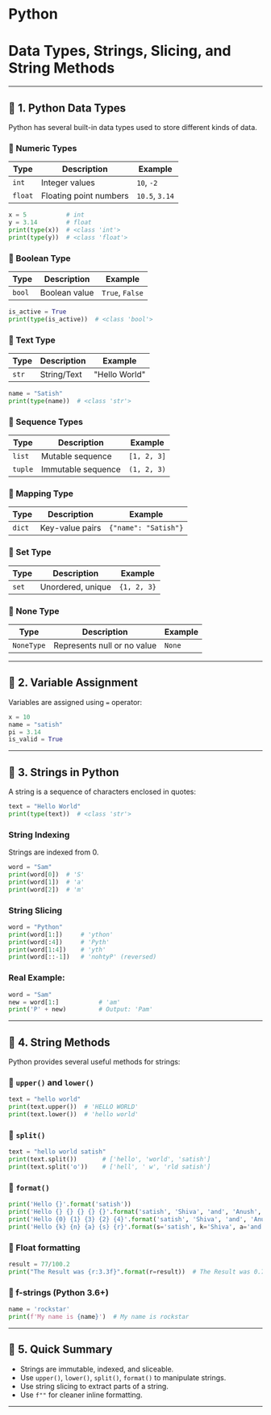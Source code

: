 # Python  

# Data Types, Strings, Slicing, and String Methods

---

## 📘 1. Python Data Types
Python has several built-in data types used to store different kinds of data.

### 🔹 Numeric Types
| Type   | Description             | Example       |
|--------|-------------------------|---------------|
| `int`  | Integer values          | `10`, `-2`    |
| `float`| Floating point numbers  | `10.5`, `3.14`|

```python
x = 5           # int
y = 3.14        # float
print(type(x))  # <class 'int'>
print(type(y))  # <class 'float'>
```

### 🔹 Boolean Type
| Type   | Description         | Example        |
|--------|---------------------|----------------|
| `bool` | Boolean value       | `True`, `False`|

```python
is_active = True
print(type(is_active))  # <class 'bool'>
```

### 🔹 Text Type
| Type   | Description   | Example         |
|--------|---------------|-----------------|
| `str`  | String/Text   | "Hello World"  |

```python
name = "Satish"
print(type(name))  # <class 'str'>
```

### 🔹 Sequence Types
| Type     | Description                  | Example         |
|----------|------------------------------|-----------------|
| `list`   | Mutable sequence             | `[1, 2, 3]`     |
| `tuple`  | Immutable sequence           | `(1, 2, 3)`     |

### 🔹 Mapping Type
| Type     | Description         | Example               |
|----------|---------------------|-----------------------|
| `dict`   | Key-value pairs     | `{"name": "Satish"}` |

### 🔹 Set Type
| Type   | Description         | Example      |
|--------|---------------------|--------------|
| `set`  | Unordered, unique   | `{1, 2, 3}`  |

### 🔹 None Type
| Type        | Description                  | Example    |
|-------------|------------------------------|------------|
| `NoneType`  | Represents null or no value  | `None`     |

---

## 📘 2. Variable Assignment

Variables are assigned using `=` operator:
```python
x = 10
name = "satish"
pi = 3.14
is_valid = True
```

---

## 📘 3. Strings in Python

A string is a sequence of characters enclosed in quotes:
```python
text = "Hello World"
print(type(text))  # <class 'str'>
```

### String Indexing
Strings are indexed from 0.
```python
word = "Sam"
print(word[0])  # 'S'
print(word[1])  # 'a'
print(word[2])  # 'm'
```

### String Slicing
```python
word = "Python"
print(word[1:])     # 'ython'
print(word[:4])     # 'Pyth'
print(word[1:4])    # 'yth'
print(word[::-1])   # 'nohtyP' (reversed)
```

### Real Example:
```python
word = "Sam"
new = word[1:]           # 'am'
print('P' + new)         # Output: 'Pam'
```

---

## 📘 4. String Methods
Python provides several useful methods for strings:

### 🔹 `upper()` and `lower()`
```python
text = "hello world"
print(text.upper())  # 'HELLO WORLD'
print(text.lower())  # 'hello world'
```

### 🔹 `split()`
```python
text = "hello world satish"
print(text.split())       # ['hello', 'world', 'satish']
print(text.split('o'))    # ['hell', ' w', 'rld satish']
```

### 🔹 `format()`
```python
print('Hello {}'.format('satish'))
print('Hello {} {} {} {} {}'.format('satish', 'Shiva', 'and', 'Anush', 'Rehansh'))
print('Hello {0} {1} {3} {2} {4}'.format('satish', 'Shiva', 'and', 'Anush', 'Rehansh'))
print('Hello {k} {n} {a} {s} {r}'.format(s='satish', k='Shiva', a='and', n='Anush', r='Rehansh'))
```

### 🔹 Float formatting
```python
result = 77/100.2
print("The Result was {r:3.3f}".format(r=result))  # The Result was 0.769
```

### 🔹 f-strings (Python 3.6+)
```python
name = 'rockstar'
print(f'My name is {name}')  # My name is rockstar
```

---

## 📘 5. Quick Summary

- Strings are immutable, indexed, and sliceable.
- Use `upper()`, `lower()`, `split()`, `format()` to manipulate strings.
- Use string slicing to extract parts of a string.
- Use `f""` for cleaner inline formatting.

---
